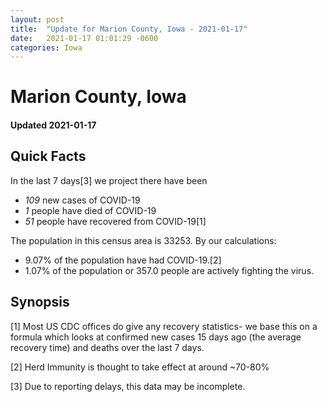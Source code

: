 ```yaml
---
layout: post
title:  "Update for Marion County, Iowa - 2021-01-17"
date:   2021-01-17 01:01:29 -0600
categories: Iowa
---
```


# Marion County, Iowa
#### Updated 2021-01-17

## Quick Facts

In the last 7 days[3] we project there have been
- *109* new cases of COVID-19
- *1* people have died of COVID-19
- *51* people have recovered from COVID-19[1]

The population in this census area is 33253. By our calculations:
- 9.07% of the population have had COVID-19.[2]
- 1.07% of the population or 357.0 people are actively fighting the virus.

## Synopsis




[1] Most US CDC offices do give any recovery statistics- we base this on a formula which looks at confirmed new cases
15 days ago (the average recovery time) and deaths over the last 7 days.

[2] Herd Immunity is thought to take effect at around ~70-80%

[3] Due to reporting delays, this data may be incomplete.
 
    
